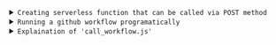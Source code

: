 <details>
<summary><code>Creating serverless function that can be called via POST method</code></summary>
<br>
We are creating a serverless function called call_workflow.js
To do this create new project in vercel - choose repo

- Set Framework preset to OTHER
- Leave build command and output directory empty
- Add any envirnment secrets you want to add and deploy

If you are using any js packages, you need to create package.json

Structure of package.json if required
```
{
  "name": "Name",  
  "version": "1.0.0",  
  "description": "Description",  
  "main": "api/<INSERT JS file name here>.js",  
  "dependencies": {  
    "<module name>": "<version>"    
  }  
}
```

All your code should be inside this function
```
async function handler(req, res) {
   // Code to be executed comes here
}
module.exports = handler;
```
Your entire code will be called by a POST method, therefore to set status after run, use
- **res.status(200) or res.status(500)**

To send some message along with status
- **res.status(200).json(\<Pass any json data here>);**

After succesfully deploying, you can now call your serverless function by sending a POST request to the URL provided by vercel
</details>

<details>
<summary><code>Running a github workflow programatically</code></summary>
<br>
First create a GitHub workflow, which runs on 'workflow_dispatch'

You need to create a Personal Access Token
- Go to Settings
- Developer settings
- Personal access tokens (choose - Tokens (classic))
- Generate new token, give access to all repos and workflows
- Copy access token

```
https://api.github.com/repos/<repo owner>/<repo name>/actions/workflows/<workflowFile name>/dispatches

const headers = {
  "Accept": "application/vnd.github+json",
  "Authorization": 'Bearer <Github PAT access token>',
  "Content-Type": "application/json"
};
```
Setting up data to pass to URL

ref: pass the branch in github on which you want to run workflow
```
const data = {
  ref: 'main',
  inputs: {
    <put variable name here>: 'pass data here'
  }
};
```
Sending POST request to URL
```
const response = await fetch(url, {
  method: 'POST',
  headers: headers,
  body: JSON.stringify(data)
});
```

This call runs the github workflow
Finally set response status to complete API call
</details>
<details>
<summary><code>Explaination of 'call_workflow.js'</code></summary>
<br>
In my case, I am using the workflow to keep streamlit apps up. Streamlit apps dont go down until 3 hours of inactivity, since we dont want to run workflow on every refresh - poll the last time the workflow ran.

If workflow ran more than 3 hours ago only then run new instance of workflow
```
const runsUrl = `https://api.github.com/repos/${owner}/${repo}/actions/workflows/${workflowFile}/runs?branch=${branch}`;

let latestRunTime = null;
const runsResp = await fetch(runsUrl, { headers });
const runsData = await runsResp.json();

latestRunTime = runsData.workflow_runs[0].created_at;  // ISO8601 string
const lastRunDate = new Date(latestRunTime);
```
Now compare with current time and decide weather to run workflow

<br>

<ins>**Run workflow as per syntax given above**</ins>

<br>

Now we want to wait till workflow finished running, so that we can send completed response to API call. To do this periodically call Github API and check if run status == "completed"
```
let pollAttempts = 0;
const maxPoll = 20; // Wait up to 100 seconds (20 x 5s)

let foundRun = false;

while (pollAttempts < maxPoll) {
  pollAttempts++;
  const runsResp = await fetch(runsUrl, { headers });    
  const runsData = await runsResp.json();
  // check status of latest run
  if (runsData.workflow_runs[0].status == "completed") {
    foundRun = true;
    break;
  }
  await new Promise(r => setTimeout(r, 5000));
}
```
</details>
